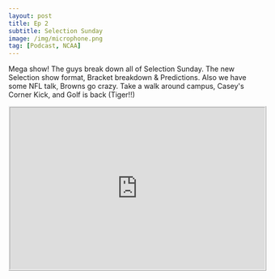 ```yaml
---
layout: post
title: Ep 2
subtitle: Selection Sunday
image: /img/microphone.png
tag: [Podcast, NCAA]
---
```


Mega show! The guys break down all of Selection Sunday.  The new Selection show format, Bracket breakdown  & Predictions.  Also we have some NFL talk, Browns go crazy. Take a walk around campus, Casey's Corner Kick, and Golf is back (Tiger!!) 

<iframe src="https://cast.rocks/player/11602/Ep-2--Selection-Sunday.mp3?episodeTitle=Ep%202%3A%20Selection%20Sunday&podcastTitle=132%20Breese%20Podcast&episodeDate=March%2012th%2C%202018&imageURL=https%3A%2F%2Fcast.rocks%2Fhosting%2F11602%2Ffeeds%2F6RG37.jpg&itunesLink=https%3A%2F%2Fitunes.apple.com%2Fus%2Fpodcast%2F132-breese-podcast%2Fid1353274149%3Fmt%3D2" style="border: ridge; min-height: 265px; max-height: 320px; max-width: 558px; min-width: 270px; width: 100%; height: 100%;" scrollbars="no"></iframe>
